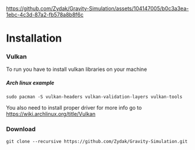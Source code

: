 

https://github.com/Zydak/Gravity-Simulation/assets/104147005/b0c3a3ea-1ebc-4c3d-87a2-fb578a8b8f6c



# Installation

### Vulkan

To run you have to install vulkan libraries on your machine

##### Arch linux example

	sudo pacman -S vulkan-headers vulkan-validation-layers vulkan-tools

You also need to install proper driver for more info go to https://wiki.archlinux.org/title/Vulkan

### Download
	git clone --recursive https://github.com/Zydak/Gravity-Simulation.git
